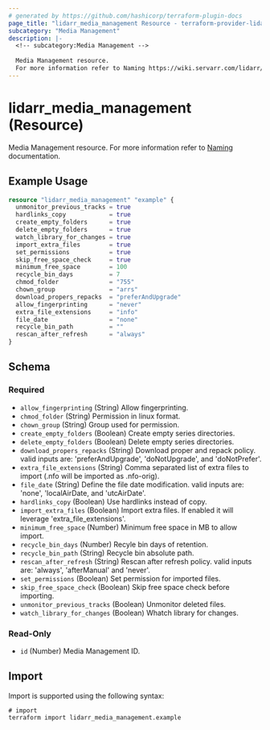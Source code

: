 ```yaml
---
# generated by https://github.com/hashicorp/terraform-plugin-docs
page_title: "lidarr_media_management Resource - terraform-provider-lidarr"
subcategory: "Media Management"
description: |-
  <!-- subcategory:Media Management -->
  
  Media Management resource.
  For more information refer to Naming https://wiki.servarr.com/lidarr/settings#file-management documentation.
---
```


# lidarr_media_management (Resource)

<!-- subcategory:Media Management -->
Media Management resource.
For more information refer to [Naming](https://wiki.servarr.com/lidarr/settings#file-management) documentation.

## Example Usage

```terraform
resource "lidarr_media_management" "example" {
  unmonitor_previous_tracks = true
  hardlinks_copy            = true
  create_empty_folders      = true
  delete_empty_folders      = true
  watch_library_for_changes = true
  import_extra_files        = true
  set_permissions           = true
  skip_free_space_check     = true
  minimum_free_space        = 100
  recycle_bin_days          = 7
  chmod_folder              = "755"
  chown_group               = "arrs"
  download_propers_repacks  = "preferAndUpgrade"
  allow_fingerprinting      = "never"
  extra_file_extensions     = "info"
  file_date                 = "none"
  recycle_bin_path          = ""
  rescan_after_refresh      = "always"
}
```

<!-- schema generated by tfplugindocs -->
## Schema

### Required

- `allow_fingerprinting` (String) Allow fingerprinting.
- `chmod_folder` (String) Permission in linux format.
- `chown_group` (String) Group used for permission.
- `create_empty_folders` (Boolean) Create empty series directories.
- `delete_empty_folders` (Boolean) Delete empty series directories.
- `download_propers_repacks` (String) Download proper and repack policy. valid inputs are: 'preferAndUpgrade', 'doNotUpgrade', and 'doNotPrefer'.
- `extra_file_extensions` (String) Comma separated list of extra files to import (.nfo will be imported as .nfo-orig).
- `file_date` (String) Define the file date modification. valid inputs are: 'none', 'localAirDate, and 'utcAirDate'.
- `hardlinks_copy` (Boolean) Use hardlinks instead of copy.
- `import_extra_files` (Boolean) Import extra files. If enabled it will leverage 'extra_file_extensions'.
- `minimum_free_space` (Number) Minimum free space in MB to allow import.
- `recycle_bin_days` (Number) Recyle bin days of retention.
- `recycle_bin_path` (String) Recycle bin absolute path.
- `rescan_after_refresh` (String) Rescan after refresh policy. valid inputs are: 'always', 'afterManual' and 'never'.
- `set_permissions` (Boolean) Set permission for imported files.
- `skip_free_space_check` (Boolean) Skip free space check before importing.
- `unmonitor_previous_tracks` (Boolean) Unmonitor deleted files.
- `watch_library_for_changes` (Boolean) Whatch library for changes.

### Read-Only

- `id` (Number) Media Management ID.

## Import

Import is supported using the following syntax:

```shell
# import
terraform import lidarr_media_management.example
```
